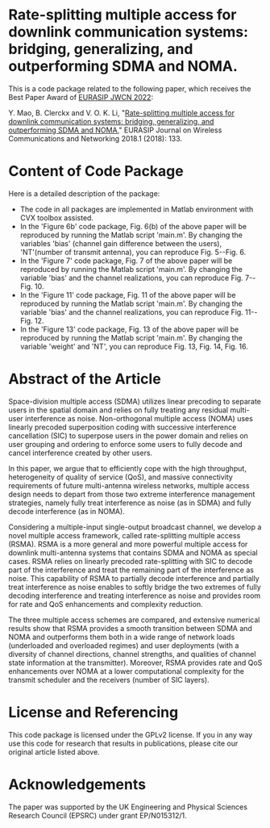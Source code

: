 # Rate-splitting multiple access for downlink communication systems: bridging, generalizing, and outperforming SDMA and NOMA.

This is a code package related to the following paper, which receives the Best Paper Award of [EURASIP JWCN 2022](https://eurasip.org/newsletter/newsletter_2022-04.html):

Y. Mao, B. Clerckx and V. O. K. Li, "[Rate-splitting multiple access for downlink communication systems: bridging, generalizing, and outperforming SDMA and NOMA](https://link.springer.com/article/10.1186/s13638-018-1104-7)," EURASIP Journal on Wireless Communications and Networking 2018.1 (2018): 133.

# Content of Code Package
Here is a detailed description of the package: 
- The code in all packages are implemented in Matlab environment with CVX toolbox assisted. 
- In the 'Figure 6b' code package,  Fig. 6(b) of the above paper will be reproduced by running the Matlab script 'main.m'. By changing the variables 'bias' (channel gain difference between the users), 'NT'(number of transmit antenna), you can reproduce Fig. 5--Fig. 6.
- In the 'Figure 7' code package,  Fig. 7 of the above paper will be reproduced by running the Matlab script 'main.m'. By changing the variable 'bias' and the channel realizations, you can reproduce Fig. 7--Fig. 10.
- In the 'Figure 11' code package,  Fig. 11 of the above paper will be reproduced by running the Matlab script 'main.m'. By changing the variable 'bias' and the channel realizations, you can reproduce Fig. 11--Fig. 12.
- In the 'Figure 13' code package, Fig. 13 of the above paper will be reproduced by running the Matlab script 'main.m'. By changing the variable 'weight' and 'NT', you can reproduce Fig. 13, Fig. 14, Fig. 16.

# Abstract of the Article
Space-division multiple access (SDMA) utilizes linear precoding to separate users in the spatial domain and relies on fully treating any residual multi-user interference as noise. Non-orthogonal multiple access (NOMA) uses linearly precoded superposition coding with successive interference cancellation (SIC) to superpose users in the power domain and relies on user grouping and ordering to enforce some users to fully decode and cancel interference created by other users.

In this paper, we argue that to efficiently cope with the high throughput, heterogeneity of quality of service (QoS), and massive connectivity requirements of future multi-antenna wireless networks, multiple access design needs to depart from those two extreme interference management strategies, namely fully treat interference as noise (as in SDMA) and fully decode interference (as in NOMA).

Considering a multiple-input single-output broadcast channel, we develop a novel multiple access framework, called rate-splitting multiple access (RSMA). RSMA is a more general and more powerful multiple access for downlink multi-antenna systems that contains SDMA and NOMA as special cases. RSMA relies on linearly precoded rate-splitting with SIC to decode part of the interference and treat the remaining part of the interference as noise. This capability of RSMA to partially decode interference and partially treat interference as noise enables to softly bridge the two extremes of fully decoding interference and treating interference as noise and provides room for rate and QoS enhancements and complexity reduction.

The three multiple access schemes are compared, and extensive numerical results show that RSMA provides a smooth transition between SDMA and NOMA and outperforms them both in a wide range of network loads (underloaded and overloaded regimes) and user deployments (with a diversity of channel directions, channel strengths, and qualities of channel state information at the transmitter). Moreover, RSMA provides rate and QoS enhancements over NOMA at a lower computational complexity for the transmit scheduler and the receivers (number of SIC layers).


# License and Referencing
This code package is licensed under the GPLv2 license. If you in any way use this code for research that results in publications, please cite our original article listed above.

# Acknowledgements
The paper was supported by the UK Engineering and Physical Sciences Research Council (EPSRC) under grant EP/N015312/1.

